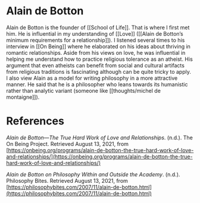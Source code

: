 # Alain de Botton

Alain de Botton is the founder of [[School of Life]]. That is where I first met him. He is influential in my understanding of [[Love]] ([[Alain de Botton’s minimum requirements for a relationship]]). I listened several times to his interview in [[On Being]] where he elaborated on his ideas about thriving in romantic relationships. Aside from his views on love, he was influential in helping me understand how to practice religious tolerance as an atheist. His argument that even atheists can benefit from social and cultural artifacts from religious traditions is fascinating although can be quite tricky to apply. I also view Alain as a model for writing philosophy in a more attractive manner. He said that he is a philosopher who leans towards its humanistic rather than analytic variant (someone like [[thoughts/michel de montaigne]]).

# References

*Alain de Botton—The True Hard Work of Love and Relationships*. (n.d.). The On Being Project. Retrieved August 13, 2021, from [https://onbeing.org/programs/alain-de-botton-the-true-hard-work-of-love-and-relationships/](https://onbeing.org/programs/alain-de-botton-the-true-hard-work-of-love-and-relationships/)

*Alain de Botton on Philosophy Within and Outside the Academy*. (n.d.). Philosophy Bites. Retrieved August 13, 2021, from [https://philosophybites.com/2007/11/alain-de-botton.html](https://philosophybites.com/2007/11/alain-de-botton.html)

